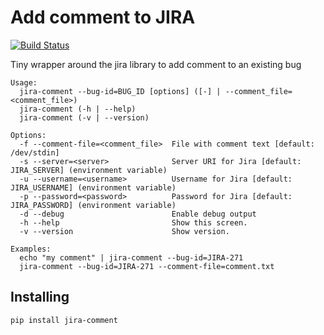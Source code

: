 # Add comment to JIRA

[![Build Status](https://travis-ci.org/Yuav/python-jira-comment.svg)](https://travis-ci.org/Yuav/python-jira-comment)

Tiny wrapper around the jira library to add comment to an existing bug

    Usage:
      jira-comment --bug-id=BUG_ID [options] ([-] | --comment_file=<comment_file>)
      jira-comment (-h | --help)
      jira-comment (-v | --version)
    
    Options:
      -f --comment-file=<comment_file>  File with comment text [default: /dev/stdin]
      -s --server=<server>              Server URI for Jira [default: JIRA_SERVER] (environment variable)
      -u --username=<username>          Username for Jira [default: JIRA_USERNAME] (environment variable)
      -p --password=<password>          Password for Jira [default: JIRA_PASSWORD] (environment variable)
      -d --debug                        Enable debug output
      -h --help                         Show this screen.
      -v --version                      Show version.
    
    Examples:
      echo "my comment" | jira-comment --bug-id=JIRA-271
      jira-comment --bug-id=JIRA-271 --comment-file=comment.txt
      
      
## Installing

    pip install jira-comment